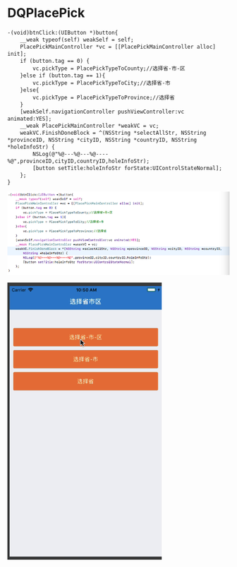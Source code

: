 # DQPlacePick

```oc
-(void)btnClick:(UIButton *)button{
    __weak typeof(self) weakSelf = self;
    PlacePickMainController *vc = [[PlacePickMainController alloc] init];
    if (button.tag == 0) {
        vc.pickType = PlacePickTypeToCounty;//选择省-市-区
    }else if (button.tag == 1){
        vc.pickType = PlacePickTypeToCity;//选择省-市
    }else{
        vc.pickType = PlacePickTypeToProvince;//选择省
    }
    [weakSelf.navigationController pushViewController:vc animated:YES];
    __weak PlacePickMainController *weakVC = vc;
    weakVC.FinishDoneBlock = ^(NSString *selectAllStr, NSString *provinceID, NSString *cityID, NSString *countryID, NSString *holeInfoStr) {
        NSLog(@"%@---%@---%@----%@",provinceID,cityID,countryID,holeInfoStr);
        [button setTitle:holeInfoStr forState:UIControlStateNormal];
    };
}
```

![image](https://github.com/justqi/DQPlacePick/blob/master/DecoPlacePick/code.png)

![image](https://github.com/justqi/DQPlacePick/blob/master/DecoPlacePick/选择省市区.gif)
